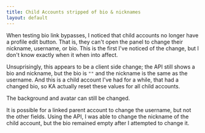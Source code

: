 ```yaml
---
title: Child Accounts stripped of bio & nicknames
layout: default
---
```


When testing bio link bypasses, I noticed that child accounts no longer have a profile edit button. That is, they can't open the panel to change their nickname, username, or bio. This is the first I've noticed of the change, but I don't know exactly when it when into affect.

Unsuprisingly, this appears to be a client side change; the API still shows a bio and nickname, but the bio is `""` and the nickname is the same as the username. And this is a child account I've had for a while, that had a changed bio, so KA actually reset these values for all child accounts.

The background and avatar can still be changed.

It is possible for a linked parent account to change the username, but not the other fields. Using the API, I was able to change the nickname of the child account, but the bio remained empty after I attempted to change it.
